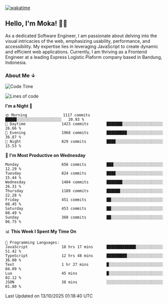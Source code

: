 [![wakatime](https://wakatime.com/badge/user/af9abd23-dba3-4dbe-973c-b045a9417a55.svg?style=social)](https://wakatime.com/@af9abd23-dba3-4dbe-973c-b045a9417a55)
## Hello, I'm Moka! 👋🏼


As a dedicated Software Engineer, I am passionate about delving into the visual intricacies of the web, emphasizing usability, performance, and accessibility. My expertise lies in leveraging JavaScript to create dynamic and efficient web applications. Currently, I am thriving as a Frontend Engineer at a leading Express Logistic Plaform company based in Bandung, Indonesia.

### About Me ↓

<!--START_SECTION:waka-->
![Code Time](http://img.shields.io/badge/Code%20Time-12%2C643%20hrs%2048%20mins-blue)

![Lines of code](https://img.shields.io/badge/From%20Hello%20World%20I%27ve%20Written-11.3%20million%20lines%20of%20code-blue)

**I'm a Night 🦉** 

```text
🌞 Morning                1117 commits        █████░░░░░░░░░░░░░░░░░░░░   20.93 % 
🌆 Daytime                1423 commits        ███████░░░░░░░░░░░░░░░░░░   26.66 % 
🌃 Evening                1968 commits        █████████░░░░░░░░░░░░░░░░   36.87 % 
🌙 Night                  829 commits         ████░░░░░░░░░░░░░░░░░░░░░   15.53 % 
```
📅 **I'm Most Productive on Wednesday** 

```text
Monday                   656 commits         ███░░░░░░░░░░░░░░░░░░░░░░   12.29 % 
Tuesday                  824 commits         ████░░░░░░░░░░░░░░░░░░░░░   15.44 % 
Wednesday                1404 commits        ███████░░░░░░░░░░░░░░░░░░   26.31 % 
Thursday                 1189 commits        ██████░░░░░░░░░░░░░░░░░░░   22.28 % 
Friday                   451 commits         ██░░░░░░░░░░░░░░░░░░░░░░░   08.45 % 
Saturday                 453 commits         ██░░░░░░░░░░░░░░░░░░░░░░░   08.49 % 
Sunday                   360 commits         ██░░░░░░░░░░░░░░░░░░░░░░░   06.75 % 
```


📊 **This Week I Spent My Time On** 

```text
💬 Programming Languages: 
JavaScript               18 hrs 17 mins      █████████████░░░░░░░░░░░░   51.42 % 
TypeScript               12 hrs 48 mins      █████████░░░░░░░░░░░░░░░░   36.00 % 
Text                     1 hr 27 mins        █░░░░░░░░░░░░░░░░░░░░░░░░   04.09 % 
Lua                      45 mins             █░░░░░░░░░░░░░░░░░░░░░░░░   02.12 % 
JSON                     38 mins             ░░░░░░░░░░░░░░░░░░░░░░░░░   01.80 % 
```


 Last Updated on 13/10/2025 01:18:40 UTC
<!--END_SECTION:waka-->

